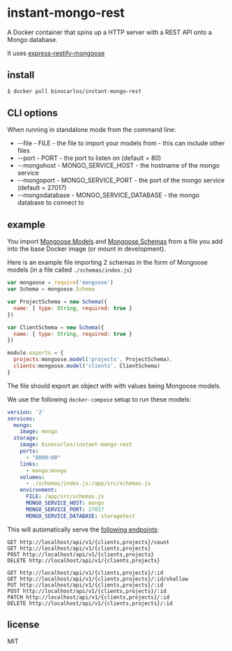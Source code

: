 # instant-mongo-rest

A Docker container that spins up a HTTP server with a REST API onto a Mongo database.

It uses [express-restify-mongoose](https://github.com/florianholzapfel/express-restify-mongoose)

## install

```bash
$ docker pull binocarlos/instant-mongo-rest
```

## CLI options

When running in standalone mode from the command line:

 * --file - FILE - the file to import your models from - this can include other files
 * --port - PORT - the port to listen on (default = 80)
 * --mongohost - MONGO_SERVICE_HOST - the hostname of the mongo service
 * --mongoport - MONGO_SERVICE_PORT - the port of the mongo service (default = 27017)
 * --mongodatabase - MONGO_SERVICE_DATABASE - the mongo database to connect to
 
## example

You import [Mongoose Models](http://mongoosejs.com/docs/models.html) and [Mongoose Schemas](http://mongoosejs.com/docs/guide.html) from a file you add into the base Docker image (or mount in development).

Here is an example file importing 2 schemas in the form of Mongoose models (in a file called `./schemas/index.js`)

```javascript
var mongoose = require('mongoose')
var Schema = mongoose.Schema

var ProjectSchema = new Schema({
  name: { type: String, required: true }
})

var ClientSchema = new Schema({
  name: { type: String, required: true }
})

module.exports = {
  projects:mongoose.model('projects', ProjectSchema),
  clients:mongoose.model('clients', ClientSchema)
}
```

The file should export an object with with values being Mongoose models.

We use the following `docker-compose` setup to run these models:

```yaml
version: '2'
services:
  mongo:
    image: mongo
  storage:
    image: binocarlos/instant-mongo-rest
    ports:
      - "8000:80"
    links:
      - mongo:mongo
    volumes:
      - ./schemas/index.js:/app/src/schemas.js
    environment:
      FILE: /app/src/schemas.js
      MONGO_SERVICE_HOST: mongo
      MONGO_SERVICE_PORT: 27017
      MONGO_SERVICE_DATABASE: storagetest
```

This will automatically serve the [following endpoints](https://florianholzapfel.github.io/express-restify-mongoose/):

```
GET http://localhost/api/v1/{clients,projects}/count
GET http://localhost/api/v1/{clients,projects}
POST http://localhost/api/v1/{clients,projects}
DELETE http://localhost/api/v1/{clients,projects}

GET http://localhost/api/v1/{clients,projects}/:id
GET http://localhost/api/v1/{clients,projects}/:id/shallow
PUT http://localhost/api/v1/{clients,projects}/:id
POST http://localhost/api/v1/{clients,projects}/:id
PATCH http://localhost/api/v1/{clients,projects}/:id
DELETE http://localhost/api/v1/{clients,projects}/:id
```


## license

MIT